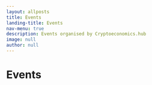 ```yaml
---
layout: allposts
title: Events
landing-title: Events
nav-menu: true
description: Events organised by Cryptoeconomics.hub
image: null
author: null
---
```


<h1>Events</h1>
